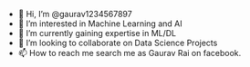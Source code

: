 - 👋 Hi, I’m @gaurav1234567897
- 👀 I’m interested in Machine Learning and AI
- 🌱 I’m currently gaining expertise in ML/DL
- 💞️ I’m looking to collaborate on Data Science Projects
- 📫 How to reach me search me as Gaurav Rai on facebook.

<!---
gaurav1234567897/gaurav1234567897 is a ✨ special ✨ repository because its `README.md` (this file) appears on your GitHub profile.
You can click the Preview link to take a look at your changes.
--->
